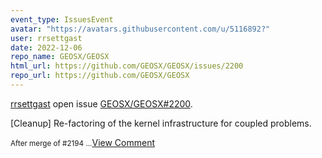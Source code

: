 ```yaml
---
event_type: IssuesEvent
avatar: "https://avatars.githubusercontent.com/u/5116892?"
user: rrsettgast
date: 2022-12-06
repo_name: GEOSX/GEOSX
html_url: https://github.com/GEOSX/GEOSX/issues/2200
repo_url: https://github.com/GEOSX/GEOSX
---
```


<a href='https://github.com/rrsettgast' target='_blank'>rrsettgast</a> open issue <a href='https://github.com/GEOSX/GEOSX/issues/2200' target='_blank'>GEOSX/GEOSX#2200</a>.

<p>[Cleanup] Re-factoring of the kernel infrastructure for coupled problems.</p><small>After merge of #2194 ...</small><a href='https://github.com/GEOSX/GEOSX/issues/2200' target='_blank'>View Comment</a>